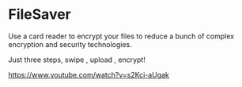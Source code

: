 # FileSaver
Use a card reader to encrypt your files to reduce a bunch of complex encryption and security technologies.

Just three steps, swipe , upload , encrypt!

https://www.youtube.com/watch?v=s2Kci-aUgak
